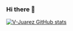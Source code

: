 ### Hi there 👋

[![V-Juarez GitHub stats](https://github-readme-stats.vercel.app/api?username=V-Juarez&show_icons=true&theme=tokyonight)](https://github.com/V-Juarez/github-readme-stats)





<!--
**V-Juarez/V-Juarez** is a ✨ _special_ ✨ repository because its `README.md` (this file) appears on your GitHub profile.

Here are some ideas to get you started:

- 🔭 I’m currently working on ...
- 🌱 I’m currently learning ...
- 👯 I’m looking to collaborate on ...
- 🤔 I’m looking for help with ...
- 💬 Ask me about ...
- 📫 How to reach me: ...
- 😄 Pronouns: ...
- ⚡ Fun fact: ...
-->
